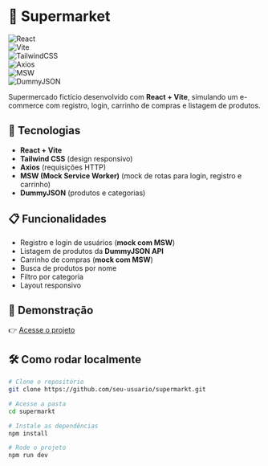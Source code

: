 # 🛒 Supermarket  

![React](https://img.shields.io/badge/React-20232A?style=for-the-badge&logo=react&logoColor=61DAFB)  
![Vite](https://img.shields.io/badge/Vite-646CFF?style=for-the-badge&logo=vite&logoColor=FFD62E)  
![TailwindCSS](https://img.shields.io/badge/Tailwind_CSS-38B2AC?style=for-the-badge&logo=tailwind-css&logoColor=white)  
![Axios](https://img.shields.io/badge/Axios-5A29E4?style=for-the-badge&logo=axios&logoColor=white)  
![MSW](https://img.shields.io/badge/MSW-FF6A33?style=for-the-badge&logoColor=white)  
![DummyJSON](https://img.shields.io/badge/DummyJSON-000000?style=for-the-badge&logo=json&logoColor=white)  

Supermercado fictício desenvolvido com **React + Vite**, simulando um e-commerce com registro, login, carrinho de compras e listagem de produtos.  

## 🚀 Tecnologias  
- **React + Vite**  
- **Tailwind CSS** (design responsivo)  
- **Axios** (requisições HTTP)  
- **MSW (Mock Service Worker)** (mock de rotas para login, registro e carrinho)  
- **DummyJSON** (produtos e categorias)  

## 📋 Funcionalidades  
- Registro e login de usuários (**mock com MSW**)  
- Listagem de produtos da **DummyJSON API**  
- Carrinho de compras (**mock com MSW**)  
- Busca de produtos por nome  
- Filtro por categoria  
- Layout responsivo  

## 🔗 Demonstração  
👉 [Acesse o projeto](https://lendrw.github.io/supermarkt)  

## 🛠️ Como rodar localmente  
```bash
# Clone o repositório
git clone https://github.com/seu-usuario/supermarkt.git

# Acesse a pasta
cd supermarkt

# Instale as dependências
npm install

# Rode o projeto
npm run dev
